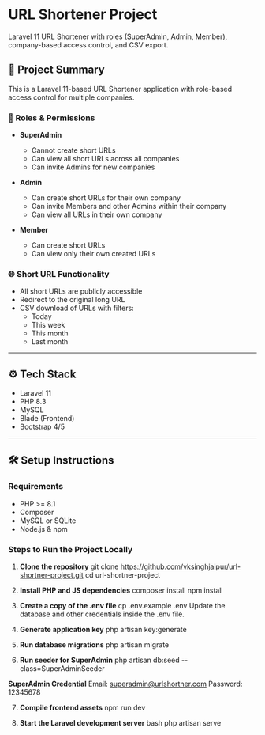 # URL Shortener Project
Laravel 11 URL Shortener with roles (SuperAdmin, Admin, Member), company-based access control, and CSV export.


## 📌 Project Summary
This is a Laravel 11-based URL Shortener application with role-based access control for multiple companies.

### 🔐 Roles & Permissions

- **SuperAdmin**
  - Cannot create short URLs
  - Can view all short URLs across all companies
  - Can invite Admins for new companies

- **Admin**
  - Can create short URLs for their own company
  - Can invite Members and other Admins within their company
  - Can view all URLs in their own company

- **Member**
  - Can create short URLs
  - Can view only their own created URLs

### 🌐 Short URL Functionality

- All short URLs are publicly accessible
- Redirect to the original long URL
- CSV download of URLs with filters:
  - Today
  - This week
  - This month
  - Last month

---

## ⚙️ Tech Stack

- Laravel 11
- PHP 8.3
- MySQL
- Blade (Frontend)
- Bootstrap 4/5

---

## 🛠️ Setup Instructions

### Requirements

- PHP >= 8.1
- Composer
- MySQL or SQLite
- Node.js & npm

### Steps to Run the Project Locally

1. **Clone the repository**
git clone https://github.com/vksinghjaipur/url-shortner-project.git
cd url-shortner-project

2. **Install PHP and JS dependencies**
composer install
npm install

3. **Create a copy of the .env file**
cp .env.example .env
Update the database and other credentials inside the .env file.

4. **Generate application key**
php artisan key:generate

5. **Run database migrations**
php artisan migrate

6. **Run seeder for SuperAdmin**
php artisan db:seed --class=SuperAdminSeeder

**SuperAdmin Credential**
Email: superadmin@urlshortner.com
Password: 12345678

7. **Compile frontend assets**
npm run dev


8. **Start the Laravel development server**
bash
php artisan serve


